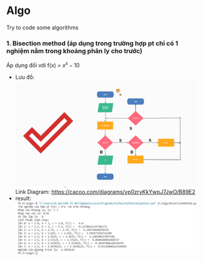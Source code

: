 # Algo
Try to code some algorithms
### 1. Bisection method  (áp dụng trong trường hợp pt chỉ có 1 nghiệm nằm trong khoảng phân ly cho trước)
Áp dụng đối với f(x) = $x^x-10$  
- Lưu đồ:  
![Diagram](https://github.com/huyvu15/Algo/blob/main/Bisection_diagram.png)  
Link Diagram: https://cacoo.com/diagrams/vp0zryKkYwpJ7JwO/B89E2  
- result: 
![result_1](https://github.com/huyvu15/Algo/blob/main/result_Bisectioin_method.png)
